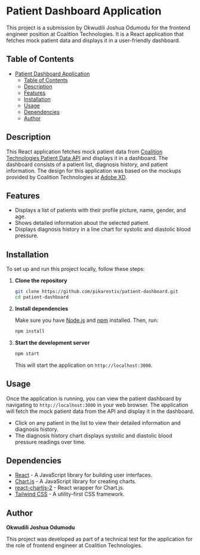 # Patient Dashboard Application

This project is a submission by Okwudili Joshua Odumodu for the frontend engineer position at Coalition Technologies. It is a React application that fetches mock patient data and displays it in a user-friendly dashboard.

## Table of Contents

- [Patient Dashboard Application](#patient-dashboard-application)
  - [Table of Contents](#table-of-contents)
  - [Description](#description)
  - [Features](#features)
  - [Installation](#installation)
  - [Usage](#usage)
  - [Dependencies](#dependencies)
  - [Author](#author)

## Description

This React application fetches mock patient data from [Coalition Technologies Patient Data API](https://app.testedrecruits.com/test/take/1658/973004) and displays it in a dashboard. The dashboard consists of a patient list, diagnosis history, and patient information. The design for this application was based on the mockups provided by Coalition Technologies at [Adobe XD](https://xd.adobe.com/view/121254c9-532f-4772-a1ba-dfe529a96b39-4741/).

## Features

- Displays a list of patients with their profile picture, name, gender, and age.
- Shows detailed information about the selected patient.
- Displays diagnosis history in a line chart for systolic and diastolic blood pressure.

## Installation

To set up and run this project locally, follow these steps:

1. **Clone the repository**

    ```bash
    git clone https://github.com/pikarestiv/patient-dashboard.git
    cd patient-dashboard
    ```

2. **Install dependencies**

    Make sure you have [Node.js](https://nodejs.org/) and [npm](https://www.npmjs.com/) installed. Then, run:

    ```bash
    npm install
    ```

3. **Start the development server**

    ```bash
    npm start
    ```

    This will start the application on `http://localhost:3000`.

## Usage

Once the application is running, you can view the patient dashboard by navigating to `http://localhost:3000` in your web browser. The application will fetch the mock patient data from the API and display it in the dashboard.

- Click on any patient in the list to view their detailed information and diagnosis history.
- The diagnosis history chart displays systolic and diastolic blood pressure readings over time.

## Dependencies

- [React](https://reactjs.org/) - A JavaScript library for building user interfaces.
- [Chart.js](https://www.chartjs.org/) - A JavaScript library for creating charts.
- [react-chartjs-2](https://github.com/reactchartjs/react-chartjs-2) - React wrapper for Chart.js.
- [Tailwind CSS](https://tailwindcss.com/) - A utility-first CSS framework.

## Author

**Okwudili Joshua Odumodu**

This project was developed as part of a technical test for the application for the role of frontend engineer at Coalition Technologies.
